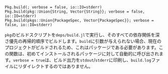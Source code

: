 ```
Pkg.build(; verbose = false, io::IO=stderr)
Pkg.build(pkg::Union{String, Vector{String}}; verbose = false, io::IO=stderr)
Pkg.build(pkgs::Union{PackageSpec, Vector{PackageSpec}}; verbose = false, io::IO=stderr)
```

`pkg`のビルドスクリプトを`deps/build.jl`で実行し、そのすべての依存関係を深さ優先の再帰的順序でビルドします。`build`に引数が与えられない場合、現在のプロジェクトがビルドされるため、これはパッケージである必要があります。この関数は、初めてインストールされるパッケージに対して自動的に呼び出されます。`verbose = true`は、ビルド出力を`stdout`/`stderr`に印刷し、`build.log`ファイルにリダイレクトするのではありません。
